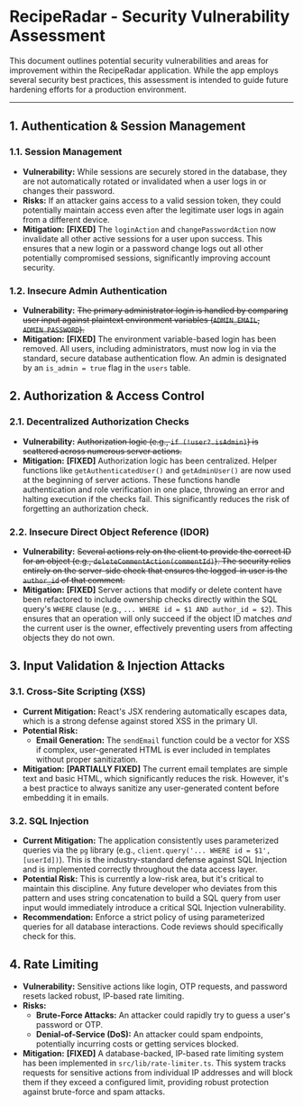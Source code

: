 
# RecipeRadar - Security Vulnerability Assessment

This document outlines potential security vulnerabilities and areas for improvement within the RecipeRadar application. While the app employs several security best practices, this assessment is intended to guide future hardening efforts for a production environment.

---

## 1. Authentication & Session Management

### 1.1. Session Management
- **Vulnerability:** While sessions are securely stored in the database, they are not automatically rotated or invalidated when a user logs in or changes their password.
- **Risks:** If an attacker gains access to a valid session token, they could potentially maintain access even after the legitimate user logs in again from a different device.
- **Mitigation:** **[FIXED]** The `loginAction` and `changePasswordAction` now invalidate all other active sessions for a user upon success. This ensures that a new login or a password change logs out all other potentially compromised sessions, significantly improving account security.

### 1.2. Insecure Admin Authentication
- **Vulnerability:** ~~The primary administrator login is handled by comparing user input against plaintext environment variables (`ADMIN_EMAIL`, `ADMIN_PASSWORD`).~~
- **Mitigation:** **[FIXED]** The environment variable-based login has been removed. All users, including administrators, must now log in via the standard, secure database authentication flow. An admin is designated by an `is_admin = true` flag in the `users` table.

## 2. Authorization & Access Control

### 2.1. Decentralized Authorization Checks
- **Vulnerability:** ~~Authorization logic (e.g., `if (!user?.isAdmin)`) is scattered across numerous server actions.~~
- **Mitigation:** **[FIXED]** Authorization logic has been centralized. Helper functions like `getAuthenticatedUser()` and `getAdminUser()` are now used at the beginning of server actions. These functions handle authentication and role verification in one place, throwing an error and halting execution if the checks fail. This significantly reduces the risk of forgetting an authorization check.

### 2.2. Insecure Direct Object Reference (IDOR)
- **Vulnerability:** ~~Several actions rely on the client to provide the correct ID for an object (e.g., `deleteCommentAction(commentId)`). The security relies entirely on the server-side check that ensures the logged-in user is the `author_id` of that comment.~~
- **Mitigation:** **[FIXED]** Server actions that modify or delete content have been refactored to include ownership checks directly within the SQL query's `WHERE` clause (e.g., `... WHERE id = $1 AND author_id = $2`). This ensures that an operation will only succeed if the object ID matches *and* the current user is the owner, effectively preventing users from affecting objects they do not own.

## 3. Input Validation & Injection Attacks

### 3.1. Cross-Site Scripting (XSS)
- **Current Mitigation:** React's JSX rendering automatically escapes data, which is a strong defense against stored XSS in the primary UI.
- **Potential Risk:**
    - **Email Generation:** The `sendEmail` function could be a vector for XSS if complex, user-generated HTML is ever included in templates without proper sanitization.
- **Mitigation:** **[PARTIALLY FIXED]** The current email templates are simple text and basic HTML, which significantly reduces the risk. However, it's a best practice to always sanitize any user-generated content before embedding it in emails.

### 3.2. SQL Injection
- **Current Mitigation:** The application consistently uses parameterized queries via the `pg` library (e.g., `client.query('... WHERE id = $1', [userId])`). This is the industry-standard defense against SQL Injection and is implemented correctly throughout the data access layer.
- **Potential Risk:** This is currently a low-risk area, but it's critical to maintain this discipline. Any future developer who deviates from this pattern and uses string concatenation to build a SQL query from user input would immediately introduce a critical SQL Injection vulnerability.
- **Recommendation:** Enforce a strict policy of using parameterized queries for all database interactions. Code reviews should specifically check for this.

## 4. Rate Limiting

- **Vulnerability:** Sensitive actions like login, OTP requests, and password resets lacked robust, IP-based rate limiting.
- **Risks:**
    - **Brute-Force Attacks:** An attacker could rapidly try to guess a user's password or OTP.
    - **Denial-of-Service (DoS):** An attacker could spam endpoints, potentially incurring costs or getting services blocked.
- **Mitigation:** **[FIXED]** A database-backed, IP-based rate limiting system has been implemented in `src/lib/rate-limiter.ts`. This system tracks requests for sensitive actions from individual IP addresses and will block them if they exceed a configured limit, providing robust protection against brute-force and spam attacks.
